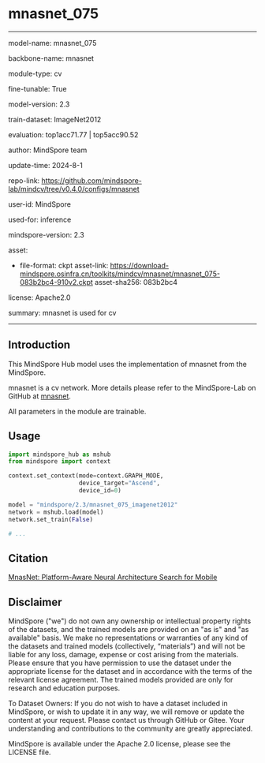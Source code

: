 # mnasnet_075

---

model-name: mnasnet_075

backbone-name: mnasnet

module-type: cv

fine-tunable: True

model-version: 2.3

train-dataset: ImageNet2012

evaluation: top1acc71.77 | top5acc90.52

author: MindSpore team

update-time: 2024-8-1

repo-link: <https://github.com/mindspore-lab/mindcv/tree/v0.4.0/configs/mnasnet>

user-id: MindSpore

used-for: inference

mindspore-version: 2.3

asset:

-
    file-format: ckpt
    asset-link: <https://download-mindspore.osinfra.cn/toolkits/mindcv/mnasnet/mnasnet_075-083b2bc4-910v2.ckpt>
    asset-sha256: 083b2bc4

license: Apache2.0

summary: mnasnet is used for cv

---

## Introduction

This MindSpore Hub model uses the implementation of mnasnet from the MindSpore.

mnasnet is a cv network. More details please refer to the MindSpore-Lab on GitHub at [mnasnet](https://github.com/mindspore-lab/mindcv/blob/v0.4.0/configs/mnasnet/README.md).

All parameters in the module are trainable.

## Usage

```python
import mindspore_hub as mshub
from mindspore import context

context.set_context(mode=context.GRAPH_MODE,
                    device_target="Ascend",
                    device_id=0)

model = "mindspore/2.3/mnasnet_075_imagenet2012"
network = mshub.load(model)
network.set_train(False)

# ...
```

## Citation

[MnasNet: Platform-Aware Neural Architecture Search for Mobile](https://arxiv.org/pdf/1807.11626.pdf)

## Disclaimer

MindSpore ("we") do not own any ownership or intellectual property rights of the datasets, and the trained models are provided on an "as is" and "as available" basis. We make no representations or warranties of any kind of the datasets and trained models (collectively, “materials”) and will not be liable for any loss, damage, expense or cost arising from the materials. Please ensure that you have permission to use the dataset under the appropriate license for the dataset and in accordance with the terms of the relevant license agreement. The trained models provided are only for research and education purposes.

To Dataset Owners: If you do not wish to have a dataset included in MindSpore, or wish to update it in any way, we will remove or update the content at your request. Please contact us through GitHub or Gitee. Your understanding and contributions to the community are greatly appreciated.

MindSpore is available under the Apache 2.0 license, please see the LICENSE file.
